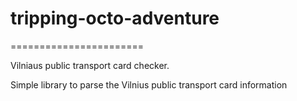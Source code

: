 # tripping-octo-adventure
=======================

Vilniaus public transport card checker.

Simple library to parse the Vilnius public transport card information